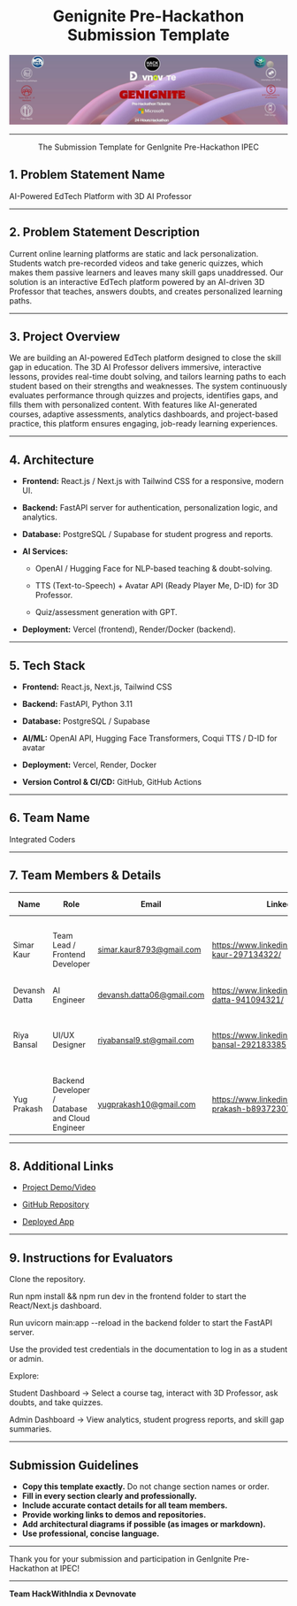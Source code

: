 <div align="center">

# Genignite Pre-Hackathon Submission Template 

<img src="assets/logo/f58664d6c437.jpg" alt="Genignite Pre-Hackathon Logo"/>

<br/>

---

The Submission Template for GenIgnite Pre-Hackathon IPEC

</div>

## 1. Problem Statement Name

AI-Powered EdTech Platform with 3D AI Professor

---

## 2. Problem Statement Description

Current online learning platforms are static and lack personalization. Students watch pre-recorded videos and take generic quizzes, which makes them passive learners and leaves many skill gaps unaddressed. Our solution is an interactive EdTech platform powered by an AI-driven 3D Professor that teaches, answers doubts, and creates personalized learning paths.

---

## 3. Project Overview

We are building an AI-powered EdTech platform designed to close the skill gap in education. The 3D AI Professor delivers immersive, interactive lessons, provides real-time doubt solving, and tailors learning paths to each student based on their strengths and weaknesses. The system continuously evaluates performance through quizzes and projects, identifies gaps, and fills them with personalized content. With features like AI-generated courses, adaptive assessments, analytics dashboards, and project-based practice, this platform ensures engaging, job-ready learning experiences.

---

## 4. Architecture

- **Frontend:** React.js / Next.js with Tailwind CSS for a responsive, modern UI.

- **Backend:** FastAPI server for authentication, personalization logic, and analytics.

- **Database:** PostgreSQL / Supabase for student progress and reports.

- **AI Services:**

  - OpenAI / Hugging Face for NLP-based teaching & doubt-solving.

  - TTS (Text-to-Speech) + Avatar API (Ready Player Me, D-ID) for 3D Professor.

  - Quiz/assessment generation with GPT.

- **Deployment:** Vercel (frontend), Render/Docker (backend).

---

## 5. Tech Stack

- **Frontend:** React.js, Next.js, Tailwind CSS

- **Backend:** FastAPI, Python 3.11

- **Database:** PostgreSQL / Supabase

- **AI/ML:** OpenAI API, Hugging Face Transformers, Coqui TTS / D-ID for avatar

- **Deployment:** Vercel, Render, Docker

- **Version Control & CI/CD:** GitHub, GitHub Actions

---

## 6. Team Name

Integrated Coders

---

## 7. Team Members & Details

| Name                | Role                | Email                       | LinkedIn                        | College Name                   |
|---------------------|---------------------|-----------------------------|---------------------------------|--------------------------------|
|Simar Kaur| Team Lead / Frontend Developer | simar.kaur8793@gmail.com | https://www.linkedin.com/in/simar-kaur-297134322/ | Indira Gandhi Delhi Technical University for Women|
|Devansh Datta| AI Engineer  | devansh.datta06@gmail.com| https://www.linkedin.com/in/devansh-datta-941094321/| IILM university |
|Riya Bansal | UI/UX Designer | riyabansal9.st@gmail.com | https://www.linkedin.com/in/riya-bansal-292183385 |Indira Gandhi Delhi Technical University for Women|
|Yug Prakash| Backend Developer / Database and Cloud Engineer |yugprakash10@gmail.com|https://www.linkedin.com/in/yug-prakash-b89372307/| IILM university|

---

## 8. Additional Links

- [Project Demo/Video](https://www.canva.com/design/DAGzzXNgkto/sMoxOJwcG5uyS5rG0dvOiw/edit?utm_content=DAGzzXNgkto&utm_campaign=designshare&utm_medium=link2&utm_source=sharebutton)

- [GitHub Repository](https://github.com/Riya-Bansal12/EduAI.git)

- [Deployed App](https://edu-ai-inky.vercel.app/)

---

## 9. Instructions for Evaluators

Clone the repository.

Run npm install && npm run dev in the frontend folder to start the React/Next.js dashboard.

Run uvicorn main:app --reload in the backend folder to start the FastAPI server.

Use the provided test credentials in the documentation to log in as a student or admin.

Explore:

Student Dashboard → Select a course tag, interact with 3D Professor, ask doubts, and take quizzes.

Admin Dashboard → View analytics, student progress reports, and skill gap summaries.

---

## Submission Guidelines

- **Copy this template exactly.** Do not change section names or order.
- **Fill in every section clearly and professionally.**
- **Include accurate contact details for all team members.**
- **Provide working links to demos and repositories.**
- **Add architectural diagrams if possible (as images or markdown).**
- **Use professional, concise language.**

---

Thank you for your submission and participation in GenIgnite Pre-Hackathon at IPEC!

---

**Team HackWithIndia x Devnovate**
